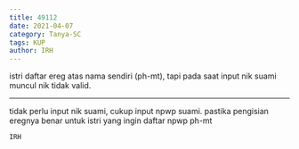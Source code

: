 ```yaml
---
title: 49112
date: 2021-04-07
category: Tanya-SC
tags: KUP
author: IRH
---
```


istri daftar ereg atas nama sendiri (ph-mt), tapi pada saat input nik suami muncul nik tidak valid.

---

tidak perlu input nik suami, cukup input npwp suami. pastika pengisian eregnya benar untuk istri yang ingin daftar npwp ph-mt

`IRH`
